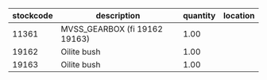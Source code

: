 |stockcode|description|quantity|location|
|---------|-----------|--------|--------|
|11361|MVSS_GEARBOX (fi 19162 19163)|1.00||
|19162|Oilite bush|1.00||
|19163|Oilite bush|1.00||
